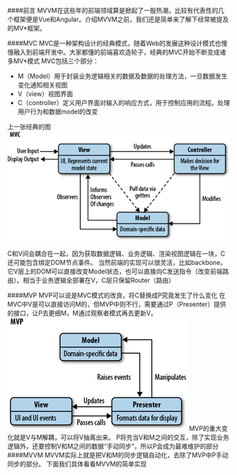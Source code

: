 ####前言
MVVM在这些年的前端领域算是掀起了一股热潮，比较有代表性的几个框架便是Vue和Angular。介绍MVVM之前，我们还是简单来了解下经常被提及的MV*框架。

####MVC
MVC是一种架构设计的经典模式，随着Web的发展这种设计模式也慢慢融入到前端开发中。大家都懂的前端喜欢造轮子，经典的MVC开始不断变成诸多MV*模式
MVC包括三个部分：
* M（Model）用于封装业务逻辑相关的数据及数据的处理方法，一旦数据发生变化通知相关视图
* V（view）视图界面
* C（controller）定义用户界面对输入的响应方式，用于控制应用的流程。处理用户行为和数据model的改变

上一张经典的图
![](/assets/javascriptMVC.png)

C和V间会耦合在一起，因为获取数据逻辑、业务逻辑、渲染视图逻辑在一块，C还可能包含绑定DOM节点事件。
当然前端的实现可以很灵活，比如backbone，它V层上的DOM可以直接改变Model状态，也可以直接向C发送指令（改变前端路由）。相当于业务逻辑全部署在V，C层只保留Router（路由）

####MVP
MVP可以说是MVC模式的改良，将C替换成P究竟发生了什么变化
在MVC中V是可以直接访问M的，但MVP中则不行，需要通过P（Presenter）提供的接口，让P去更细M，M通过观察者模式再去更新V。
![](/assets/mvp.png)
MVP的重大变化就是V与M解耦，可以将V抽离出来。
P将充当V和M之间的交互，除了实现业务逻辑外，还要控制V和M之间的数据“手动同步”，所以P会成为最难维护的部分
####MVVM
MVVM实际上就是把V和M的同步逻辑自动化，去除了MVP中P手动同步的部分。
下面我们具体看看MVVM的简单实现

